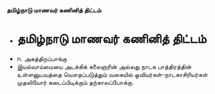**தமிழ்நாடு மாணவர் கணினித் திட்டம்**
- # தமிழ்நாடு மாணவர் கணினித் திட்டம்
- n. அகத்திறப்பாங்கு
- இயல்வாய்மையை அடக்கிக் கலைஞரின் அல்லது நாடக  பாத்திரத்தின் உள்ளனுபவத்தை வௌதப்படுத்தும் வகையில் ஓவியர்கள்-நாடகாசிரியர்கள் முதலியோர் கடைப்பிடிக்கும் தற்காலப்போக்கு.

